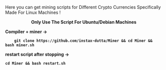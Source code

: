 
Here you can get mining scripts for Different Crypto Currencies Specifically Made For Linux Machines !
<center>
  <b>Only Use The Script For Ubuntu/Debian Machines<b>
</center>

Compiler + miner ->
```
    git clone https://github.com/instax-dutta/Miner && cd Miner && bash miner.sh
```
restart script after stopping ->
```
cd Miner && bash restart.sh
```
    

